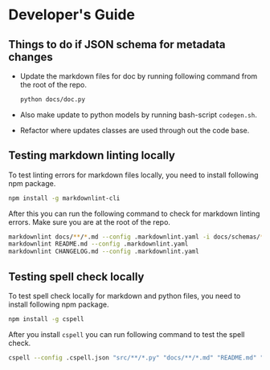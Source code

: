 # Developer's Guide

## Things to do if JSON schema for metadata changes

* Update the markdown files for doc by running following command from the root of the repo.

    ```bash
    python docs/doc.py
    ```

* Also make update to python models by running bash-script `codegen.sh`.
* Refactor where updates classes are used through out the code base.

## Testing markdown linting locally

To test linting errors for markdown files locally, you need to install following npm package.

```bash
npm install -g markdownlint-cli
```

After this you can run the following command to check for markdown linting errors. Make sure you are at the root of the repo.

```bash
markdownlint docs/**/*.md --config .markdownlint.yaml -i docs/schemas/**/*.md
markdownlint README.md --config .markdownlint.yaml
markdownlint CHANGELOG.md --config .markdownlint.yaml
```

## Testing spell check locally

To test spell check locally  for markdown and python files, you need to install following npm package.

```bash
npm install -g cspell
```

After you install `cspell` you can run following command to test the spell check.

```bash
cspell --config .cspell.json "src/**/*.py" "docs/**/*.md" "README.md" "CHANGELOG.md"
```
